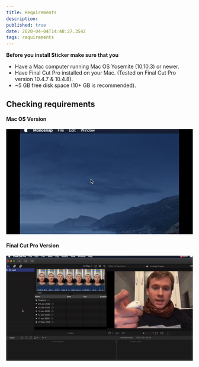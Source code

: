 ```yaml
---
title: Requirements
description: 
published: true
date: 2020-04-04T14:48:27.354Z
tags: requirements
---
```



**Before you install Sticker make sure that you**
- Have a Mac computer running Mac OS Yosemite (10.10.3) or newer.
- Have Final Cut Pro installed on your Mac. (Tested on Final Cut Pro version 10.4.7 & 10.4.8).
- ~5 GB free disk space (10+ GB is recommended).


## Checking requirements

#### Mac OS Version
![macos_version.gif](/macos_version.gif)

#### Final Cut Pro Version
![finalcut_version.gif](/finalcut_version.gif)